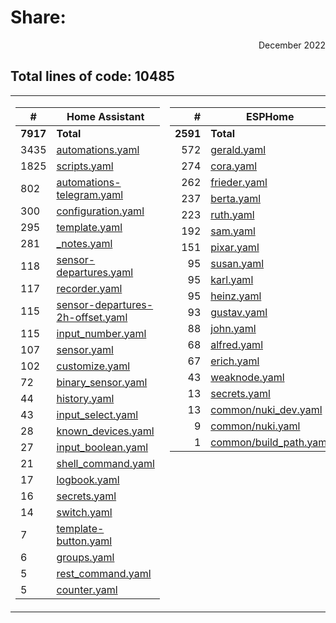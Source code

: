 # Share: 
<p align=right> December 2022 </p>

## Total lines of code: 10485

<table>
<tr valign="top"><td>

| # | Home Assistant |
| -- | -- |
| **7917** | **Total**
| 3435 | [automations.yaml](./automations.yaml)
| 1825 | [scripts.yaml](./scripts.yaml)
| 802 | [automations-telegram.yaml](./automations-telegram.yaml)
| 300 | [configuration.yaml](./configuration.yaml)
| 295 | [template.yaml](./template.yaml)
| 281 | [_notes.yaml](./_notes.yaml)
| 118 | [sensor-departures.yaml](./sensor-departures.yaml)
| 117 | [recorder.yaml](./recorder.yaml)
| 115 | [sensor-departures-2h-offset.yaml](./sensor-departures-2h-offset.yaml)
| 115 | [input_number.yaml](./input_number.yaml)
| 107 | [sensor.yaml](./sensor.yaml)
| 102 | [customize.yaml](./customize.yaml)
| 72 | [binary_sensor.yaml](./binary_sensor.yaml)
| 44 | [history.yaml](./history.yaml)
| 43 | [input_select.yaml](./input_select.yaml)
| 28 | [known_devices.yaml](./known_devices.yaml)
| 27 | [input_boolean.yaml](./input_boolean.yaml)
| 21 | [shell_command.yaml](./shell_command.yaml)
| 17 | [logbook.yaml](./logbook.yaml)
| 16 | [secrets.yaml](./secrets.yaml)
| 14 | [switch.yaml](./switch.yaml)
| 7 | [template-button.yaml](./template-button.yaml)
| 6 | [groups.yaml](./groups.yaml)
| 5 | [rest_command.yaml](./rest_command.yaml)
| 5 | [counter.yaml](./counter.yaml)

</td><td>

| # | ESPHome |
| --: | -- |
| **2591** | **Total**
| 572 | [gerald.yaml](./esphome/gerald.yaml)
| 274 | [cora.yaml](./esphome/cora.yaml)
| 262 | [frieder.yaml](./esphome/frieder.yaml)
| 237 | [berta.yaml](./esphome/berta.yaml)
| 223 | [ruth.yaml](./esphome/ruth.yaml)
| 192 | [sam.yaml](./esphome/sam.yaml)
| 151 | [pixar.yaml](./esphome/pixar.yaml)
| 95 | [susan.yaml](./esphome/susan.yaml)
| 95 | [karl.yaml](./esphome/karl.yaml)
| 95 | [heinz.yaml](./esphome/heinz.yaml)
| 93 | [gustav.yaml](./esphome/gustav.yaml)
| 88 | [john.yaml](./esphome/john.yaml)
| 68 | [alfred.yaml](./esphome/alfred.yaml)
| 67 | [erich.yaml](./esphome/erich.yaml)
| 43 | [weaknode.yaml](./esphome/weaknode.yaml)
| 13 | [secrets.yaml](./esphome/secrets.yaml)
| 13 | [common/nuki_dev.yaml](./esphome/common/nuki_dev.yaml)
| 9 | [common/nuki.yaml](./esphome/common/nuki.yaml)
| 1 | [common/build_path.yaml](./esphome/common/build_path.yaml)

</td></tr> </table>

